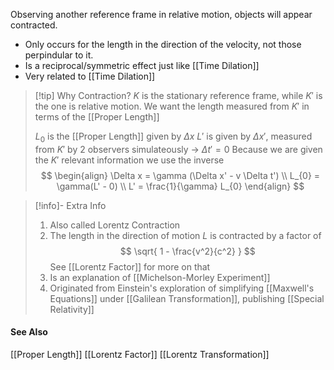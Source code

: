 Observing another reference frame in relative motion, objects will appear contracted.

* Only occurs for the length in the direction of the velocity, not those perpindular to it.
* Is a reciprocal/symmetric effect just like [[Time Dilation]]
* Very related to [[Time Dilation]]

> [!tip] Why Contraction?
> $K$ is the stationary reference frame, while $K'$ is the one is relative motion.
> We want the length measured from $K'$ in terms of the [[Proper Length]]
> 
> $L_{0}$ is the [[Proper Length]] given by $\Delta x$
> $L'$ is given by $\Delta x'$, measured from $K'$ by 2 observers simulateously -> $\Delta t' = 0$
> Because we are given the $K'$ relevant information we use the inverse
> $$
> \begin{align}
> \Delta x = \gamma (\Delta x' - v \Delta t') \\
> L_{0} = \gamma(L' - 0) \\
> L' = \frac{1}{\gamma} L_{0}
> \end{align}
> $$

> [!info]- Extra Info
> 1. Also called Lorentz Contraction
> 2. The length in the direction of motion $L$ is contracted by a factor of 
>  $$
>  \sqrt{ 1 - \frac{v^2}{c^2} }
>  $$
>  See [[Lorentz Factor]] for more on that
> 3. Is an explanation of [[Michelson-Morley Experiment]]
> 4.  Originated from Einstein's exploration of simplifying [[Maxwell's Equations]] under [[Galilean Transformation]], publishing [[Special Relativity]]
> 
#### See Also
[[Proper Length]]
[[Lorentz Factor]]
[[Lorentz Transformation]]
